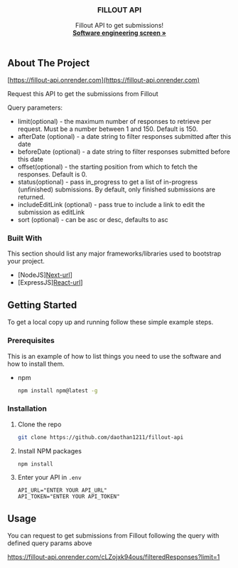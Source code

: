   <h3 align="center">FILLOUT API</h3>

  <p align="center">
    Fillout API to get submissions!
    <br />
    <a href="https://fillout.notion.site/Software-engineering-screen-fbd58fd78f59495c99866b91b1358221"><strong>Software engineering screen »</strong></a>
    <br />
    <br />
  </p>
</div>

<!-- ABOUT THE PROJECT -->

## About The Project

[https://fillout-api.onrender.com](https://fillout-api.onrender.com)

Request this API to get the submissions from Fillout

Query parameters:

- limit(optional) - the maximum number of responses to retrieve per request. Must be a number between 1 and 150. Default is 150.
- afterDate (optional) - a date string to filter responses submitted after this date
- beforeDate (optional) - a date string to filter responses submitted before this date
- offset(optional) - the starting position from which to fetch the responses. Default is 0.
- status(optional) - pass in_progress to get a list of in-progress (unfinished) submissions. By default, only finished submissions are returned.
- includeEditLink (optional) - pass true to include a link to edit the submission as editLink
- sort (optional) - can be asc or desc, defaults to asc

### Built With

This section should list any major frameworks/libraries used to bootstrap your project.

- [NodeJS][Next-url](https://nodejs.org/en)]
- [ExpressJS][React-url](https://expressjs.com)]

<!-- GETTING STARTED -->

## Getting Started

To get a local copy up and running follow these simple example steps.

### Prerequisites

This is an example of how to list things you need to use the software and how to install them.

- npm
  ```sh
  npm install npm@latest -g
  ```

### Installation

1. Clone the repo
   ```sh
   git clone https://github.com/daothan1211/fillout-api
   ```
2. Install NPM packages
   ```sh
   npm install
   ```
3. Enter your API in `.env`
   ```env
   API_URL="ENTER YOUR API_URL"
   API_TOKEN="ENTER YOUR API_TOKEN"
   ```

## Usage

You can request to get submissions from Fillout following the query with defined query params above

https://fillout-api.onrender.com/cLZojxk94ous/filteredResponses?limit=1
